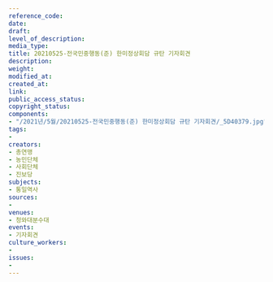 ```yaml
---
reference_code: 
date: 
draft: 
level_of_description: 
media_type: 
title: 20210525-전국민중행동(준) 한미정상회담 규탄 기자회견
description: 
weight: 
modified_at: 
created_at: 
link: 
public_access_status: 
copyright_status: 
components:
- "/2021년/5월/20210525-전국민중행동(준) 한미정상회담 규탄 기자회견/_5D40379.jpg"
tags:
- 
creators:
- 총연맹
- 농민단체
- 사회단체
- 진보당
subjects:
- 통일역사
sources:
- 
venues:
- 청와대분수대
events:
- 기자회견
culture_workers:
- 
issues:
- 
---
```

